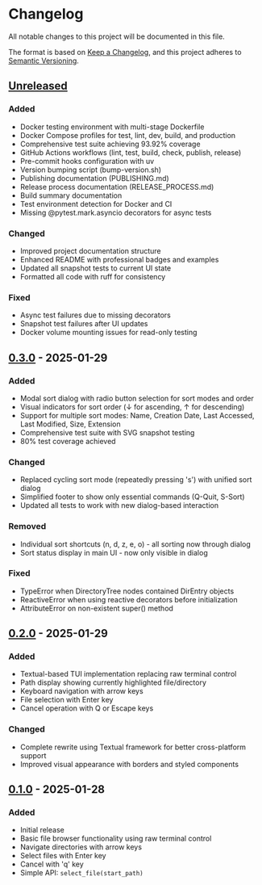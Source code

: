 # Changelog

All notable changes to this project will be documented in this file.

The format is based on [Keep a Changelog](https://keepachangelog.com/en/1.1.0/),
and this project adheres to [Semantic Versioning](https://semver.org/spec/v2.0.0.html).

## [Unreleased]

### Added
- Docker testing environment with multi-stage Dockerfile
- Docker Compose profiles for test, lint, dev, build, and production
- Comprehensive test suite achieving 93.92% coverage
- GitHub Actions workflows (lint, test, build, check, publish, release)
- Pre-commit hooks configuration with uv
- Version bumping script (bump-version.sh)
- Publishing documentation (PUBLISHING.md)
- Release process documentation (RELEASE_PROCESS.md)
- Build summary documentation
- Test environment detection for Docker and CI
- Missing @pytest.mark.asyncio decorators for async tests

### Changed
- Improved project documentation structure
- Enhanced README with professional badges and examples
- Updated all snapshot tests to current UI state
- Formatted all code with ruff for consistency

### Fixed
- Async test failures due to missing decorators
- Snapshot test failures after UI updates
- Docker volume mounting issues for read-only testing

## [0.3.0] - 2025-01-29

### Added
- Modal sort dialog with radio button selection for sort modes and order
- Visual indicators for sort order (↓ for ascending, ↑ for descending)
- Support for multiple sort modes: Name, Creation Date, Last Accessed, Last Modified, Size, Extension
- Comprehensive test suite with SVG snapshot testing
- 80% test coverage achieved

### Changed
- Replaced cycling sort mode (repeatedly pressing 's') with unified sort dialog
- Simplified footer to show only essential commands (Q-Quit, S-Sort)
- Updated all tests to work with new dialog-based interaction

### Removed
- Individual sort shortcuts (n, d, z, e, o) - all sorting now through dialog
- Sort status display in main UI - now only visible in dialog

### Fixed
- TypeError when DirectoryTree nodes contained DirEntry objects
- ReactiveError when using reactive decorators before initialization
- AttributeError on non-existent super() method

## [0.2.0] - 2025-01-29

### Added
- Textual-based TUI implementation replacing raw terminal control
- Path display showing currently highlighted file/directory
- Keyboard navigation with arrow keys
- File selection with Enter key
- Cancel operation with Q or Escape keys

### Changed
- Complete rewrite using Textual framework for better cross-platform support
- Improved visual appearance with borders and styled components

## [0.1.0] - 2025-01-28

### Added
- Initial release
- Basic file browser functionality using raw terminal control
- Navigate directories with arrow keys
- Select files with Enter key
- Cancel with 'q' key
- Simple API: `select_file(start_path)`

[Unreleased]: https://github.com/Emasoft/selectfilecli/compare/v0.3.0...HEAD
[0.3.0]: https://github.com/Emasoft/selectfilecli/compare/v0.2.0...v0.3.0
[0.2.0]: https://github.com/Emasoft/selectfilecli/compare/v0.1.0...v0.2.0
[0.1.0]: https://github.com/Emasoft/selectfilecli/releases/tag/v0.1.0